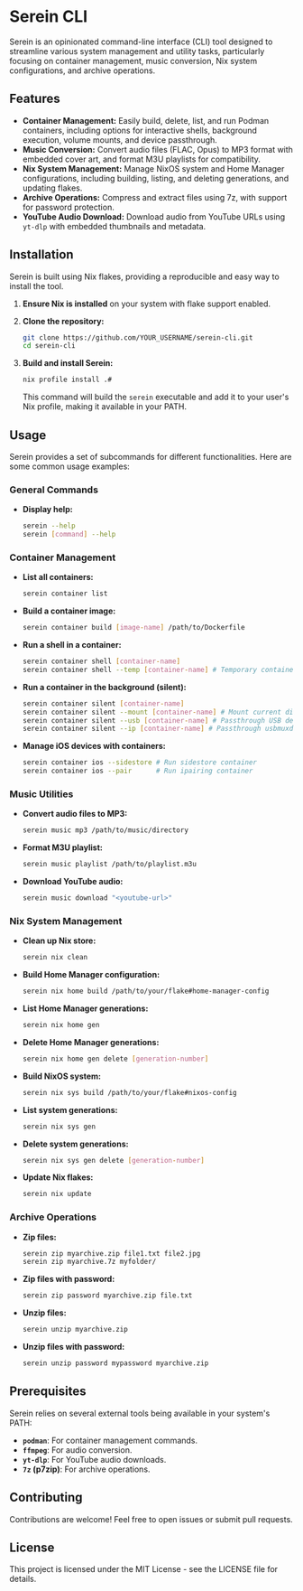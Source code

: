 # Serein CLI

Serein is an opinionated command-line interface (CLI) tool designed to streamline various system management and utility tasks, particularly focusing on container management, music conversion, Nix system configurations, and archive operations.

## Features

*   **Container Management:** Easily build, delete, list, and run Podman containers, including options for interactive shells, background execution, volume mounts, and device passthrough.
*   **Music Conversion:** Convert audio files (FLAC, Opus) to MP3 format with embedded cover art, and format M3U playlists for compatibility.
*   **Nix System Management:** Manage NixOS system and Home Manager configurations, including building, listing, and deleting generations, and updating flakes.
*   **Archive Operations:** Compress and extract files using 7z, with support for password protection.
*   **YouTube Audio Download:** Download audio from YouTube URLs using `yt-dlp` with embedded thumbnails and metadata.

## Installation

Serein is built using Nix flakes, providing a reproducible and easy way to install the tool.

1.  **Ensure Nix is installed** on your system with flake support enabled.
2.  **Clone the repository:**

    ```bash
    git clone https://github.com/YOUR_USERNAME/serein-cli.git
    cd serein-cli
    ```

3.  **Build and install Serein:**

    ```bash
    nix profile install .#
    ```

    This command will build the `serein` executable and add it to your user's Nix profile, making it available in your PATH.

## Usage

Serein provides a set of subcommands for different functionalities. Here are some common usage examples:

### General Commands

*   **Display help:**
    ```bash
    serein --help
    serein [command] --help
    ```

### Container Management

*   **List all containers:**
    ```bash
    serein container list
    ```
*   **Build a container image:**
    ```bash
    serein container build [image-name] /path/to/Dockerfile
    ```
*   **Run a shell in a container:**
    ```bash
    serein container shell [container-name]
    serein container shell --temp [container-name] # Temporary container
    ```
*   **Run a container in the background (silent):**
    ```bash
    serein container silent [container-name]
    serein container silent --mount [container-name] # Mount current directory
    serein container silent --usb [container-name] # Passthrough USB devices
    serein container silent --ip [container-name] # Passthrough usbmuxd for iPhone
    ```
*   **Manage iOS devices with containers:**
    ```bash
    serein container ios --sidestore # Run sidestore container
    serein container ios --pair      # Run ipairing container
    ```

### Music Utilities

*   **Convert audio files to MP3:**
    ```bash
    serein music mp3 /path/to/music/directory
    ```
*   **Format M3U playlist:**
    ```bash
    serein music playlist /path/to/playlist.m3u
    ```
*   **Download YouTube audio:**
    ```bash
    serein music download "<youtube-url>"
    ```

### Nix System Management

*   **Clean up Nix store:**
    ```bash
    serein nix clean
    ```
*   **Build Home Manager configuration:**
    ```bash
    serein nix home build /path/to/your/flake#home-manager-config
    ```
*   **List Home Manager generations:**
    ```bash
    serein nix home gen
    ```
*   **Delete Home Manager generations:**
    ```bash
    serein nix home gen delete [generation-number]
    ```
*   **Build NixOS system:**
    ```bash
    serein nix sys build /path/to/your/flake#nixos-config
    ```
*   **List system generations:**
    ```bash
    serein nix sys gen
    ```
*   **Delete system generations:**
    ```bash
    serein nix sys gen delete [generation-number]
    ```
*   **Update Nix flakes:**
    ```bash
    serein nix update
    ```

### Archive Operations

*   **Zip files:**
    ```bash
    serein zip myarchive.zip file1.txt file2.jpg
    serein zip myarchive.7z myfolder/
    ```
*   **Zip files with password:**
    ```bash
    serein zip password myarchive.zip file.txt
    ```
*   **Unzip files:**
    ```bash
    serein unzip myarchive.zip
    ```
*   **Unzip files with password:**
    ```bash
    serein unzip password mypassword myarchive.zip
    ```

## Prerequisites

Serein relies on several external tools being available in your system's PATH:

*   **`podman`**: For container management commands.
*   **`ffmpeg`**: For audio conversion.
*   **`yt-dlp`**: For YouTube audio downloads.
*   **`7z` (p7zip)**: For archive operations.

## Contributing

Contributions are welcome! Feel free to open issues or submit pull requests.

## License

This project is licensed under the MIT License - see the LICENSE file for details.
